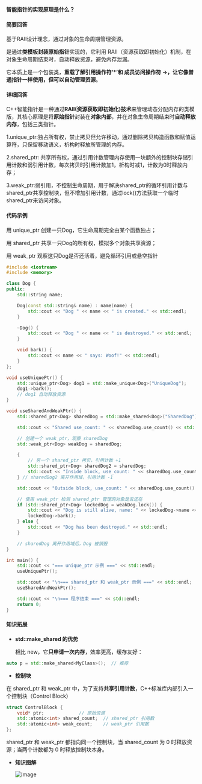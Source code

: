 **智能指针的实现原理是什么？**

#### 简要回答
基于RAII设计理念，通过对象的生命周期管理资源。

是通过**类模板封装原始指针**实现的，它利用 RAII（资源获取即初始化）机制，在对象生命周期结束时，自动释放资源，避免内存泄漏。

它本质上是一个包装类，**重载了解引用操作符‘*’**和 **成员访问操作符** ->，让它像普通指针一样使用，但**可以自动管理资源**。

#### 详细回答
C++智能指针是一种通过**RAII(资源获取即初始化)技术**来管理动态分配内存的类模版，其核心原理是将**原始指针**封装在**对象内部**，并在对象生命周期结束时**自动释放内存**，包括三类指针。

1.unique_ptr:独占所有权，禁止拷贝但允许移动，通过删除拷贝构造函数和赋值运算符，只保留移动语义，析构时释放所管理的内存。

2.shared_ptr: 共享所有权，通过引用计数管理内存使用一块额外的控制块存储引用计数和弱引用计数，每次拷贝时引用计数加1，析构时减1，计数为0时释放内存；

3.weak_ptr:弱引用，不控制生命周期，用于解决shared_ptr的循环引用计数与shared_ptr共享控制块，但不增加引用计数，通过lock()方法获取一个临时shared_ptr来访问对象。
#### 代码示例
用 unique_ptr 创建一只Dog，它生命周期完全由某个函数独占；

用 shared_ptr 共享一只Dog的所有权，模拟多个对象共享资源；

用 weak_ptr 观察这只Dog是否还活着，避免循环引用或悬空指针
```cpp
#include <iostream>
#include <memory>

class Dog {
public:
    std::string name;

    Dog(const std::string& name) : name(name) {
        std::cout << "Dog " << name << " is created." << std::endl;
    }

    ~Dog() {
        std::cout << "Dog " << name << " is destroyed." << std::endl;
    }

    void bark() {
        std::cout << name << " says: Woof!" << std::endl;
    }
};

void useUniquePtr() {
    std::unique_ptr<Dog> dog1 = std::make_unique<Dog>("UniqueDog");
    dog1->bark();
    // dog1 自动释放资源
}

void useSharedAndWeakPtr() {
    std::shared_ptr<Dog> sharedDog = std::make_shared<Dog>("SharedDog");

    std::cout << "Shared use_count: " << sharedDog.use_count() << std::endl;

    // 创建一个 weak_ptr，观察 sharedDog
    std::weak_ptr<Dog> weakDog = sharedDog;

    {
        // 另一个 shared_ptr 拷贝，引用计数 +1
        std::shared_ptr<Dog> sharedDog2 = sharedDog;
        std::cout << "Inside block, use_count: " << sharedDog.use_count() << std::endl;
    } // sharedDog2 离开作用域，引用计数 -1

    std::cout << "Outside block, use_count: " << sharedDog.use_count() << std::endl;

    // 使用 weak_ptr 检测 shared_ptr 管理的对象是否还在
    if (std::shared_ptr<Dog> lockedDog = weakDog.lock()) {
        std::cout << "Dog is still alive, name: " << lockedDog->name << std::endl;
        lockedDog->bark();
    } else {
        std::cout << "Dog has been destroyed." << std::endl;
    }

    // sharedDog 离开作用域后，Dog 被销毁
}

int main() {
    std::cout << "=== unique_ptr 示例 ===" << std::endl;
    useUniquePtr();

    std::cout << "\n=== shared_ptr 和 weak_ptr 示例 ===" << std::endl;
    useSharedAndWeakPtr();

    std::cout << "\n=== 程序结束 ===" << std::endl;
    return 0;
}

```
#### 知识拓展
- **std::make_shared 的优势**
  
  相比 new，它**只申请一次内存**，效率更高，缓存友好：
```cpp
auto p = std::make_shared<MyClass>();  // 推荐
```
- **控制块**

在 shared_ptr 和 weak_ptr 中，为了支持**共享引用计数**，C++标准库内部引入一个控制块（Control Block）
```cpp
struct ControlBlock {
    void* ptr;             // 原始资源
    std::atomic<int> shared_count;  // shared_ptr 引用数
    std::atomic<int> weak_count;    // weak_ptr 引用数
};
```
shared_ptr 和 weak_ptr 都指向同一个控制块，当 shared_count 为 0 时释放资源；当两个计数都为 0 时释放控制块本身。
- **知识图解**

  ![image](https://file1.kamacoder.com/i/bagu/202507071.png)
